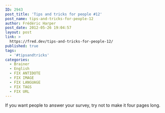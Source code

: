 ```yaml
---
ID: 2943
post_title: 'Tips and tricks for people #12'
post_name: tips-and-tricks-for-people-12
author: Frédéric Harper
post_date: 2012-05-26 19:04:57
layout: post
link: >
  https://fred.dev/tips-and-tricks-for-people-12/
published: true
tags:
  - '#tipsandtricks'
categories:
  - Brainer
  - English
  - FIX ANTIDOTE
  - FIX IMAGE
  - FIX LANGUAGE
  - FIX TAGS
  - FIX URL
---
```

<p>If you want people to answer your survey, try not to make it four pages long.</p> 